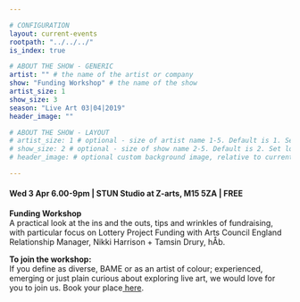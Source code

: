 ```yaml
---

# CONFIGURATION
layout: current-events
rootpath: "../../../"
is_index: true

# ABOUT THE SHOW - GENERIC
artist: "" # the name of the artist or company
show: "Funding Workshop" # the name of the show
artist_size: 1
show_size: 3
season: "Live Art 03|04|2019"
header_image: ""

# ABOUT THE SHOW - LAYOUT
# artist_size: 1 # optional - size of artist name 1-5. Default is 1. Set longer names to lower values
# show_size: 2 # optional - size of show name 2-5. Default is 2. Set longer names to lower values
# header_image: # optional custom background image, relative to current page

---
```

 
#### Wed 3 Apr 6.00-9pm  | STUN Studio at Z-arts, M15 5ZA | FREE        
     
**Funding Workshop**    
A practical look at the ins and the outs, tips and wrinkles of fundraising, with particular focus on Lottery Project Funding with Arts Council England Relationship Manager, Nikki Harrison + Tamsin Drury, hÅb.        

  
**To join the workshop:**       
If you define as diverse, BAME or as an artist of colour; experienced, emerging or just plain curious about exploring live art, we would love for you to join us. Book your place<a href="https://www.eventbrite.co.uk/e/divergency-funding-workshop-tickets-59051713264"> here</a>.      

                    
    

